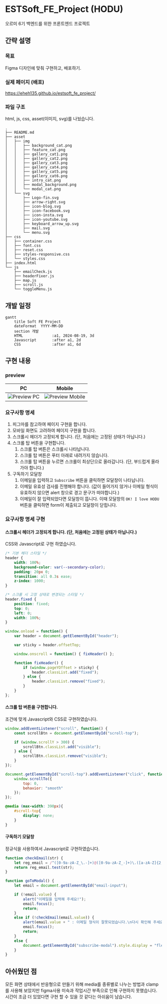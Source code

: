 # ESTSoft_FE_Project (HODU)
오르미 6기 백엔드를 위한 프론트엔드 프로젝트

## 간략 설명
### 목표
Figma 디자인에 맞춰 구현하고, 배포하기.

### 실제 페이지 (배포)
https://eheh135.github.io/estsoft_fe_project/ 

### 파일 구조
html, js, css, asset(이미지, svg)를 나눴습니다.
```
.
├── README.md
├── asset
│   ├── img
│   │   ├── background_cat.png
│   │   ├── feature_cat.png
│   │   ├── gallery_cat1.png
│   │   ├── gallery_cat2.png
│   │   ├── gallery_cat3.png
│   │   ├── gallery_cat4.png
│   │   ├── gallery_cat5.png
│   │   ├── gallery_cat6.png
│   │   ├── intro_cat.png
│   │   ├── modal_background.png
│   │   └── modal_cat.png
│   └── svg
│       ├── Logo-fin.svg
│       ├── arrow-right.svg
│       ├── icon-blog.svg
│       ├── icon-facebook.svg
│       ├── icon-insta.svg
│       ├── icon-youtube.svg
│       ├── keyboard_arrow_up.svg
│       ├── mail.svg
│       └── menu.svg
├── css
│   ├── container.css
│   ├── font.css
│   ├── reset.css
│   ├── styles-responsive.css
│   └── styles.css
├── index.html
└── js
    ├── emailCheck.js
    ├── headerFixer.js
    ├── map.js
    ├── scroll.js
    └── toggleMenu.js
```

## 개발 일정
```mermaid
gantt
    title Soft FE Project
    dateFormat  YYYY-MM-DD
    section 개발
    HTML             :a1, 2024-08-19, 3d
    Javascript       :after a1, 2d
    CSS              :after a1, 6d
```

## 구현 내용
### preview
| PC        | Mobile           |
|----------------|-----------------------|
| ![Preview PC](./preview_gif/HODU_preview_PC.gif) | ![Preview Mobile](./preview_gif/HODU_preview_Mobile.gif) |

### 요구사항 명세
1. 피그마를 참고하여 페이지 구현을 합니다.
2. 모바일 화면도 고려하여 페이지 구현을 합니다.
3. 스크롤시 헤더가 고정되게 합니다. (단, 처음에는 고정된 상태가 아닙니다.)
4. 스크롤 탑 버튼을 구현합니다. 
    1. 스크롤 탑 버튼은 스크롤시 나타납니다.
    2. 스크롤 탑 버튼은 푸터 아래로 내려가지 않습니다.
    3. 스크롤 탑 버튼을 누르면 스크롤이 최상단으로 올라갑니다. (단, 부드럽게 올라가야 합니다.)
5. 구독하기 모달창
    1. 이메일을 입력하고 `Subscribe` 버튼을 클릭하면 모달창이 나타납니다.
    2. 이메일 유효성 검사를 진행해야 합니다. (값이 들어가지 않거나 이메일 형식이 유효하지 않으면 alert 창으로 경고 문구가 떠야합니다.)
    3. 이메일이 잘 입력되었다면 모달창이 뜹니다. 이때 모달창의 `OK! I love HODU` 버튼을 클릭하면 form이 제출되고 모달창이 닫힙니다.

### 요구사항 명세 구현
#### 스크롤시 헤더가 고정되게 합니다. (단, 처음에는 고정된 상태가 아닙니다.)
CSS와 Javascript로 구현 하였습니다.
```css
/* 기본 헤더 스타일 */
header {
    width: 100%;
    background-color: var(--secondary-color);
    padding: 20px 0;
    transition: all 0.3s ease;
    z-index: 1000;
}

/* 스크롤 시 고정 상태로 변경되는 스타일 */
header.fixed {
    position: fixed;
    top: 0;
    left: 0;
    width: 100%;
}
```
```javascript
window.onload = function() {
    var header = document.getElementById("header");

    var sticky = header.offsetTop;

    window.onscroll = function() { fixHeader() };

    function fixHeader() {
        if (window.pageYOffset > sticky) {
            header.classList.add("fixed");
        } else {
            header.classList.remove("fixed");
        }
    }
};
```
#### 스크롤 탑 버튼을 구현합니다. 
조건에 맞게 Javascript와 CSS로 구현하였습니다.
```javascript
window.addEventListener("scroll", function() {
    const scrollBtn = document.getElementById("scroll-top");

    if (window.scrollY > 300) {
        scrollBtn.classList.add("visible");
    } else {
        scrollBtn.classList.remove("visible");
    }
});

document.getElementById("scroll-top").addEventListener("click", function() {
    window.scrollTo({
        top: 0,
        behavior: "smooth"
    });
});
```
```css
@media (max-width: 390px){
    #scroll-top{
        display: none;
    }
}
```
#### 구독하기 모달창
정규식을 사용하여서 Javascript로 구현하였습니다.
```javascript
function checkEmail(str) {
    let reg_email = /^([0-9a-zA-Z_\.-]+)@([0-9a-zA-Z_-]+)\.([a-zA-Z]{2,6})(\.[a-zA-Z]{2,6})?$/;
    return reg_email.test(str);
}

function goToModal() {
    let email = document.getElementById("email-input");

    if (!email.value) {
        alert("이메일을 입력해 주세요!");
        email.focus();
        return;
    }
    else if (!checkEmail(email.value)) {
        alert(email.value + " : 이메일 형식이 잘못되었습니다.\n다시 확인해 주세요.");
        email.focus();
        return;
    }
    else {
        document.getElementById("subscribe-modal").style.display = "flex";
    }
}
```

## 아쉬웠던 점
모든 화면 상태에서 반응형으로 만들기 위해 media를 종류별로 나누는 방법과 clamp를 사용해 보았지만 figma사용 미숙과 작업시간 부족으로 인해 구현하지 못했습니다. 시간이 조금 더 있었다면 구현 할 수 있을 것 같다는 아쉬움이 남습니다.<br />
